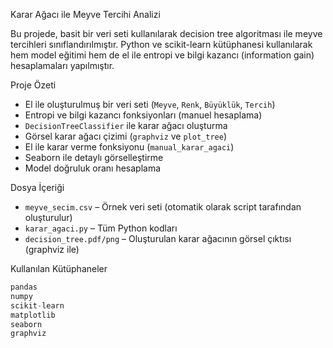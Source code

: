 Karar Ağacı ile Meyve Tercihi Analizi

Bu projede, basit bir veri seti kullanılarak decision tree algoritması ile meyve tercihleri sınıflandırılmıştır. Python ve scikit-learn kütüphanesi kullanılarak hem model eğitimi hem de el ile entropi ve bilgi kazancı (information gain) hesaplamaları yapılmıştır.

Proje Özeti

- El ile oluşturulmuş bir veri seti (`Meyve`, `Renk`, `Büyüklük`, `Tercih`)
- Entropi ve bilgi kazancı fonksiyonları (manuel hesaplama)
- `DecisionTreeClassifier` ile karar ağacı oluşturma
- Görsel karar ağacı çizimi (`graphviz` ve `plot_tree`)
- El ile karar verme fonksiyonu (`manual_karar_agaci`)
- Seaborn ile detaylı görselleştirme
- Model doğruluk oranı hesaplama

Dosya İçeriği

- `meyve_secim.csv` – Örnek veri seti (otomatik olarak script tarafından oluşturulur)
- `karar_agaci.py` – Tüm Python kodları
- `decision_tree.pdf/png` – Oluşturulan karar ağacının görsel çıktısı (graphviz ile)

Kullanılan Kütüphaneler

```python
pandas
numpy
scikit-learn
matplotlib
seaborn
graphviz
